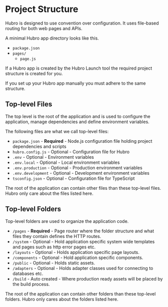 # Project Structure

Hubro is designed to use convention over configuration.
It uses file-based routing for both web pages and APIs.

A minimal Hubro app directory looks like this.

- `package.json`
- `pages/`
  - `page.js`

If a Hubro app is created by the Hubro Launch tool the required project structure is created for you.

If you set up your Hubro app manually you must adhere to the same structure.

## Top-level Files

The top level is the root of the application and is used to configure the application, manage dependencies and define environment variables.

The following files are what we call top-level files:

 - `package.json` - **Required** - Node.js configuration file holding project dependencies and scripts
 - `hubro.config.js` - Optional - Configuration file for Hubro
 - `.env` - Optional - Environment variables
 - `.env.local` - Optional - Local environment variables
 - `.env.production` - Optional - Production environment variables
 - `.env.development` - Optional - Development environment variables
 - `tsconfig.json` - Optional - Configuration file for TypeScript

The root of the application can contain other files than these top-level files. Hubro only care about the files listed here.

## Top-level Folders

Top-level folders are used to organize the application code.

 - `/pages` - **Required** - Page router where the folder structure and what files they contain defines the HTTP routes.
 - `/system` - Optional - Hold application specific system wide templates and pages such as http error pages etc.
 - `/layouts` - Optional - Holds application specific page layouts.
 - `/components` - Optional - Hold application specific components.
 - `/public` - Optional - Holds static assets.
 - `/adapters` - Optional - Holds adapter classes used for connecting to databases etc.
 - `/build` - Auto created - Where production ready assets will be placed by the build process.


The root of the application can contain other folders than these top-level folders. Hubro only cares about the folders listed here.
